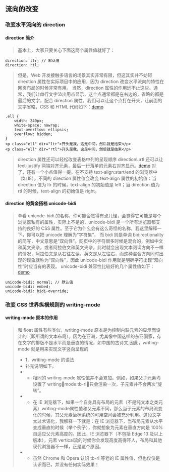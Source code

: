 ## 流向的改变

### 改变水平流向的 direction

#### direction 简介
> 基本上，大家只要关心下面这两个属性值就好了：

    direction: ltr; // 默认值
    direction: rtl;

> 但是，Web 开发接触多语言的场景其实非常有限，但这其实并不妨碍 direction 属性在实际项目中的应用，因为 direction 改变水平流向的特性在网页布局的时候非常有用。
> 当然，direction 属性的作用远不止这些。通常，我们让单行文字溢出用点显示，这个点通常都是在右边的，省略的都是最后的文字，配合 direction 属性，我们可以让这个点打在开头，让前面的文字省略，CSS 和 HTML 代码如下：[demo](http://demo.cssworld.cn/12/1-2.php)

    .ell { 
        width: 240px; 
        white-space: nowrap; 
        text-overflow: ellipsis; 
        overflow: hidden; 
    } 
    <p class="ell" dir="ltr">开头是我，这是中间，然后就是结束</p> 
    <p class="ell" dir="rtl">开头是我，这是中间，然后就是结束</p>

> direction 属性还可以轻松改变表格中列的呈现顺序
> directionL:rtl 还可以让 text-justify 两端对齐元素，最后一行落单的元素右对齐显示。[demo](http://demo.cssworld.cn/12/1-3.php)
> 对了，还有一个小点值得一提。在不支持 text-align:start/end 的浏览器中（如 IE），不同的 direction 属性值会改变 text-align 属性的初始值：当 direction 值为 ltr 的时候，text-align 的初始值是 left；当 direction 值为 rtl 的时候，text-align 的初始值是 right。

#### direction 的黄金搭档 unicode-bidi
> 单看 unicode-bidi 的名称，你可能会觉得有点儿怪，会觉得它可能是哪个浏览器私有的属性，实际上不是的，unicode-bidi 是一个所有浏览器都支持的良好的 CSS 属性。至于它为什么会有这么奇怪的名称，我这里解释一下，你可以把 unicode 理解为“字符集”， 而 bidi 则是单词 bidirectionality 的简写，中文意思是“双向性”。网页中的字符很多时候是混合的，例如中文和英文夹杂，或者阿拉伯文和英文夹杂，此时就会出现文本阅读方向不一样的情况，阿拉伯文是从右往左读，英文是从左往右，而这种混合方向同时出现的现象就称为“双向性”，因此 unicode-bidi 作用就是明确字符出现“双向性”时应当有的表现。
> unicode-bidi 兼容性比较好的几个属性值如下：[demo](http://demo.cssworld.cn/12/1-4.php)

    unicode-bidi: normal; // 默认值
    unicode-bidi: embed; 
    unicode-bidi: bidi-override;

### 改变 CSS 世界纵横规则的 writing-mode
#### writing-mode 原本的作用
> 和 float 属性有些类似，writing-mode 原本是为控制内联元素的显示而设计的（即所谓的文本布局）。因为在亚洲，尤其像中国这样的东亚国家，存在文字的排版不是水平而是垂直的情况，如中国的古诗文,因此，writing-mode 就是用来实现文字竖向呈现的
> + 1．writing-mode 的语法
> + 补充说明如下。
> + + 相同的 writing-mode 属性值并不会累加。例如，如果父子元素均设置了 writingmode:tb-rl，只会渲染一次，子元素并不会两次“旋转”。
> + + 在 IE 浏览器下，如果一个自身具有布局的元素（不是纯文本之类元素）writing-mode属性值和父元素不同，那么当子元素的布局流变化的时候，其父元素坐标系统的可用空间会被充分利用。这段文字太过术语化，我解释一下就是：在 IE 浏览器下，当布局元素从水平变成垂直的时候（举个例子），你就想象为元素在垂直方向是 100%自适应父元素高度的。因此，IE 浏览器下（不包括 Edge 13 及以上版本），元素 vertical流的时候你会发现高度高得吓人，布局和其他现代浏览器不一样，正是这个原因。
> + + 虽然 Chrome 和 Opera 认识 tb-rl 等老的 IE 属性值，但也仅仅是认识而已，并没有任何实际效果！